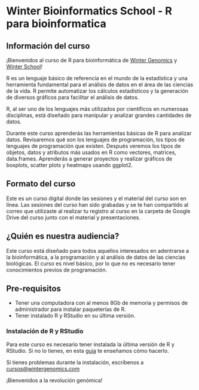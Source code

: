 # Winter Bioinformatics School - R para bioinformatica

## Información del curso

<p align="justify">

¡Bienvenidos al curso de R para bioinformática de [Winter Genomics](https://www.wintergenomics.com/) y [Winter School](https://www.wintergenomics.com/index.php/soluciones/winter-school/)!

R es un lenguaje básico de referencia en el mundo de la estadística y una herramienta fundamental para el análisis de datos en el área de las ciencias de la vida. R permite automatizar los cálculos estadísticos y la generación de diversos gráficos para facilitar el análisis de datos. 

R, al ser uno de los lenguajes más utilizados por científicos en numerosas disciplinas, está diseñado para manipular y analizar grandes cantidades de datos.


Durante este curso aprenderás las herramientas básicas de R para analizar datos. Revisaremos qué son los lenguajes de programación, los tipos de lenguajes de programación que existen. Después veremos los tipos de objetos, datos y atributos más usados en R como vectores, matrices, data.frames. Aprenderás a generar proyectos y realizar gráficos de boxplots, scatter plots y heatmaps usando ggplot2.

</p>

## Formato del curso

<p align="justify">

Este es un curso digital donde las sesiones y el material del curso son en línea. Las sesiones del curso han sido grabadas y se te han compartido al correo que utilizaste al realizar tu registro al curso en la carpeta de Google Drive del curso junto con el material y presentaciones. 
</p>

## ¿Quién es nuestra audiencia?

<p align="justify">

Este curso está diseñado para todos aquellos interesados en adentrarse a la bioinformática, a la programación y al análisis de datos de las ciencias biológicas. El curso es nivel básico, por lo que no es necesario tener conocimientos previos de programación.

</p>

## Pre-requisitos

- Tener una computadora con al menos 8Gb de memoria y permisos de administrador para instalar paqueterías de R.
- Tener instalado R y RStudio en su última versión.

### Instalación de R y RStudio
<p align="justify">

Para este curso es necesario tener instalada la última versión de R y RStudio. Si no lo tienes, en esta [guía](https://drive.google.com/file/d/1yFlFoG_cjpVyOhGHaB5I76xXASDmp70_/view) te enseñamos cómo hacerlo.

Si tienes problemas durante la instalación, escríbenos a cursos@wintergenomics.com
  
¡Bienvenidos a la revolución genómica!

</p>
